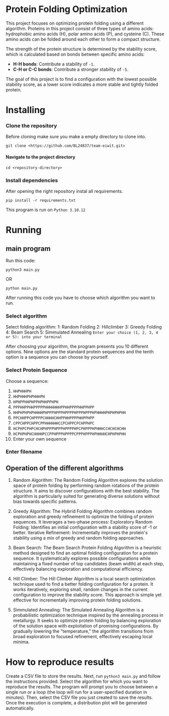 # Protein Folding Optimization

This project focuses on optimizing protein folding using a different algorithm. Proteins in this project consist of three types of amino acids: hydrophobic amino acids (H), polar amino acids (P), and cysteine (C). These amino acids can be folded around each other to form a compact structure.

The strength of the protein structure is determined by the stability score, which is calculated based on bonds between specific amino acids:
- **H-H bonds**: Contribute a stability of `-1`.
- **C-H or C-C bonds**: Contribute a stronger stability of `-5`.

The goal of this project is to find a configuration with the lowest possible stability score, as a lower score indicates a more stable and tightly folded protein.


# Installing


### Clone the repository
Before cloning make sure you make a empty directory to clone into.
```
git clone <https://github.com/BL24837/team-eiwit.git>
```

#### Navigate to the project directory
```
cd <repository-directory>
```

### Install dependencies
After opening the right repository instal all requirements.
```
pip install -r requirements.txt
```

This program is run on ```Python 3.10.12```

# Running

## main program
Run this code:
```
python3 main.py
```
OR
```
python main.py
```
After running this code you have to choose which algorithm you want to run.

### Select algorithm
Select folding algorithm:
1: Random Folding
2: Hillclimber
3: Greedy Folding
4: Beam Search
5: Simmulated Annealing
```Enter your choice (1, 2, 3, 4 or 5): into your terminal```

After choosing your algorithm, the program presents you 10 different options. Nine options are the standard protein sequences and the tenth option is a sequence you can choose by yourself.
### Select Protein Sequence

Choose a sequence:

1. `HHPHHHPH`  
2. `HHPHHHPHPHHHPH`  
3. `HPHPPHHPHPPHPHHPPHPH`  
4. `PPPHHPPHHPPPPPHHHHHHHPPHHPPPPHHPPHPP`  
5. `HHPHPHPHPHHHHPHPPPHPPPHPPPPHPPPHPPPHPHHHHPHPHPHPHH`  
6. `PPCHHPPCHPPPPCHHHHCHHPPHHPPPPHHPPHPP`  
7. `CPPCHPPCHPPCPPHHHHHHCCPCHPPCPCHPPHPC`  
8. `HCPHPCPHPCHCHPHPPPHPPPHPPPPHPCPHPPPHPHHHCCHCHCHCHH`  
9. `HCPHPHPHCHHHHPCCPPHPPPHPPPPCPPPHPPPHPHHHHCHPHPHPHH`  
10. Enter your own sequence


### Enter filename

## Operation of the different algorithms

1. Random Algorithm:
The Random Folding Algorithm explores the solution space of protein folding by performing random rotations of the protein structure. It aims to discover configurations with the best stability. The algorithm is particularly suited for generating diverse solutions without bias towards specific patterns.

2. Greedy Algorithm:
The Hybrid Folding Algorithm combines random exploration and greedy refinement to optimize the folding of protein sequences. It leverages a two-phase process:
Exploratory Random Folding: Identifies an initial configuration with a stability score of -1 or better.
Iterative Refinement: Incrementally improves the protein's stability using a mix of greedy and random folding approaches.

3. Beam Search:
The Beam Search Protein Folding Algorithm is a heuristic method designed to find an optimal folding configuration for a protein sequence. It systematically explores possible configurations while maintaining a fixed number of top candidates (beam width) at each step, effectively balancing exploration and computational efficiency.

4. Hill Climber:
The Hill Climber Algorithm is a local search optimization technique used to find a better folding configuration for a protein. It works iteratively, exploring small, random changes in the current configuration to improve the stability score. This approach is simple yet effective for incrementally improving protein folding solutions.

5. Simmulated Annealing:
The Simulated Annealing Algorithm is a probabilistic optimization technique inspired by the annealing process in metallurgy. It seeks to optimize protein folding by balancing exploration of the solution space with exploitation of promising configurations. By gradually lowering the "temperature," the algorithm transitions from broad exploration to focused refinement, effectively escaping local minima.

# How to reproduce results
Create a CSV file to store the results. Next, run `python3 main.py` and follow the instructions provided. Select the algorithm for which you want to reproduce the results. The program will prompt you to choose between a single run or a loop (the loop will run for a user-specified duration in minutes). Then, select the CSV file you just created to save the results. Once the execution is complete, a distribution plot will be generated automatically.
